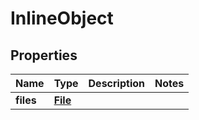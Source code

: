 
# InlineObject

## Properties
Name | Type | Description | Notes
------------ | ------------- | ------------- | -------------
**files** | [**File**](File.md) |  | 



